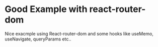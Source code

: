 # Good Example with react-router-dom
Nice exacmple using React-router-dom and some hooks
like useMemo, useNavigate, queryParams etc..